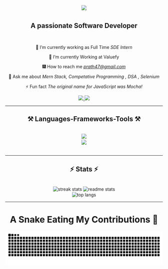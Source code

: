 <h1 align="center">
    <img src="https://readme-typing-svg.herokuapp.com/?font=Righteous&size=35&center=true&vCenter=true&width=500&height=70&duration=4000&lines=Hi+There!+👋;+I'm+Prathmesh!;" />
</h1>

<h2 align="center">A passionate Software Developer</h2>

<br/>

<div align="center">
 
🔭 I’m currently working as Full Time *SDE Intern*
 
🌱 I’m currently Working at Valuefy

🎆 How to reach me *prath47@gmail.com*

💬 Ask me about *Mern Stack, Competative Programming , DSA , Selenium*

⚡ Fun fact *The original name for JavaScript was Mocha!*

 </div>

 </div>
 
<div align="center"> 
  <a href="mailto:prath47@gmail.com">
    <img src="https://img.shields.io/badge/Gmail-333333?style=for-the-badge&logo=gmail&logoColor=red" />
  </a>
  <a href="https://www.linkedin.com/in/prathmesh-waghmare-591716231/" target="_blank">
    <img src="https://img.shields.io/badge/LinkedIn-0077B5?style=for-the-badge&logo=linkedin&logoColor=white" target="_blank" />
  </a>
</div>

 <hr/>

 <h2 align="center">⚒️ Languages-Frameworks-Tools ⚒️</h2>
<br/>
<div align="center">
    <img src="https://skillicons.dev/icons?i=c,cpp,html,css,bootstrap,tailwind,javascript,react,mui,ubuntu,docker,postgres,prisma" /><br>
    <img src="https://skillicons.dev/icons?i=nodejs,express,mongodb,typescript,postman,firebase,github,git,typescript,aws,cloudflare,nginx" /><br>
</div>

<br/>
<hr/>


<h2 align="center">⚡ Stats ⚡</h2>
<br>
<div align=center>
  <img width=390 src="https://github-readme-streak-stats-salesp07.vercel.app/?user=prath47&count_private=true&theme=react&border_radius=10" alt="streak stats"/>
  <img width=390 src="https://github-readme-stats-salesp07.vercel.app/api?username=prath47&count_private=true&show_icons=true&theme=react&rank_icon=github&border_radius=10" alt="readme stats" />
  <br/>
  <img width=325 align="center" src="https://github-readme-stats-salesp07.vercel.app/api/top-langs/?username=prath47&hide=HTML&langs_count=8&layout=compact&theme=react&border_radius=10&size_weight=0.5&count_weight=0.5&exclude_repo=github-readme-stats" alt="top langs" />
</div>

<hr/>

<div align="center">
	
# A Snake Eating My Contributions 🐍

</div>
<p align="center">
	<picture>
		  <source media="(prefers-color-scheme: dark)" srcset="https://raw.githubusercontent.com/prath47/prath47/output/github-contribution-grid-snake-dark.svg">
		  <source media="(prefers-color-scheme: light)" srcset="https://raw.githubusercontent.com/prath47/prath47/output/github-contribution-grid-snake.svg">
		  <img alt="github contribution grid snake animation" src="https://raw.githubusercontent.com/prath47/prath47/output/github-contribution-grid-snake.svg">
	</picture>
</p>
